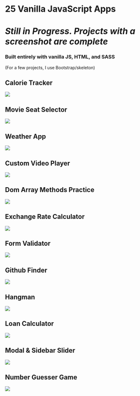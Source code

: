 # 25 Vanilla JavaScript Apps

# <i>Still in Progress. Projects with a screenshot are complete</i>

### Built entirely with vanilla JS, HTML, and SASS

<p>(For a few projects, I use Bootstrap/skeleton)</p>

## Calorie Tracker

<img src="https://github.com/RobbieProkop/25_vanilla_js_mic_projects/blob/master/calorie_tracker/screen-1.png" />

## Movie Seat Selector

<img src="https://github.com/RobbieProkop/25_vanilla_js_mic_projects/blob/master/movie_seat_booking/movie_seat_1.png" />

## Weather App

<img src="https://github.com/RobbieProkop/25_vanilla_js_mic_projects/blob/master/weather_app/screen_shot_1.png" />

## Custom Video Player

<img src="https://github.com/RobbieProkop/25_vanilla_js_mic_projects/blob/master/custom_video_player/img/custom-video-screen-shot.png" />

## Dom Array Methods Practice

<img src="https://github.com/RobbieProkop/25_vanilla_js_micro_projects/blob/master/dom_array_methods/dom_array_screen.png" />

## Exchange Rate Calculator

<img src="https://github.com/RobbieProkop/25_vanilla_js_micro_projects/blob/master/exchange_rate_calc/img/exchange-screen.png" />

## Form Validator

<img src="https://github.com/RobbieProkop/25_vanilla_js_mic_projects/blob/master/form_validator/form.png" />

## Github Finder

<img src="https://github.com/RobbieProkop/25_vanilla_js_mic_projects/blob/master/github_finder/github-finder.png" />

## Hangman

<img src="https://github.com/RobbieProkop/25_vanilla_js_micro_projects/blob/master/hangman/demo.gif" />

## Loan Calculator

<img src="https://github.com/RobbieProkop/25_vanilla_js_micro_projects/blob/master/loan_calculator/img/screen-1.png" />

## Modal & Sidebar Slider

<img src="https://github.com/RobbieProkop/25_vanilla_js_micro_projects/blob/master/modal_slider/modal.png" />

## Number Guesser Game

<img src="https://github.com/RobbieProkop/25_vanilla_js_mic_projects/blob/master/number_guesser/screen-1.png" />
